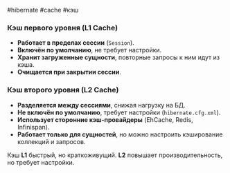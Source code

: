 #hibernate #cache #кэш
### **Кэш первого уровня (L1 Cache)**

- **Работает в пределах сессии** (`Session`).
- **Включён по умолчанию**, не требует настройки.
- **Хранит загруженные сущности**, повторные запросы к ним идут из кэша.
- **Очищается при закрытии сессии**.

### **Кэш второго уровня (L2 Cache)**

- **Разделяется между сессиями**, снижая нагрузку на БД.
- **Не включён по умолчанию**, требует настройки (`hibernate.cfg.xml`).
- **Использует сторонние кэш-провайдеры** (EhCache, Redis, Infinispan).
- **Работает только для сущностей**, но можно настроить кэширование коллекций и запросов.

Кэш **L1** быстрый, но краткоживущий. **L2** повышает производительность, но требует настройки.